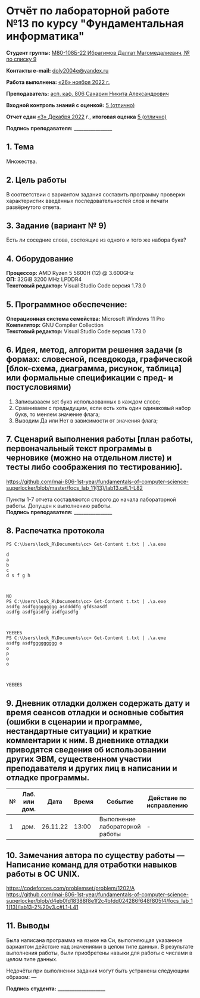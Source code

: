 # Отчёт по лабораторной работе №13 по курсу "Фундаментальная информатика"

<b>Студент группы:</b> <ins>М80-108Б-22 Ибрагимов Далгат Магомедалиевич, № по списку 9</ins> 

<b>Контакты e-mail:</b> <ins>doly2004e@yandex.ru</ins>

<b>Работа выполнена:</b> <ins> «26» <ins>ноября</ins> <ins>2022</ins> г.

<b>Преподаватель:</b> <ins>асп. каф. 806 Сахарин Никита Александрович</ins>

<b>Входной контроль знаний с оценкой:</b> <ins>5 (отлично)</ins>

<b>Отчет сдан</b> <ins>«3» Декабря 2022</ins> г., <b>итоговая оценка</b> <ins>5 (отлично)</ins>

<b>Подпись преподавателя:</b> ________________


## 1. Тема
Множества.
## 2. Цель работы
В соответствии с вариантом задания составить программу проверки характеристик введённых последовательностей слов и печати развёрнутого ответа.
## 3. Задание (вариант № 9)
Есть ли соседние слова, состоящие из одного и того же набора букв?
## 4. Оборудование
<b>Процессор:</b> AMD Ryzen 5 5600H (12) @ 3.600GHz<br/>
<b>ОП:</b> 32GiB 3200 MHz LPDDR4<br/>
<b>Текстовый редактор:</b> Visual Studio Code версия 1.73.0 <br/>

## 5. Программное обеспечение:
<b>Операционная система семейства:</b> Microsoft Windows 11 Pro <br/>
<b>Компилятор:</b> GNU Compiler Collection <br/>
<b>Текстовый редактор:</b> Visual Studio Code версия 1.73.0 <br/>

## 6. Идея, метод, алгоритм решения задачи (в формах: словесной, псевдокода, графической [блок-схема, диаграмма, рисунок, таблица] или формальные спецификации с пред- и постусловиями)
1. Записывааем set букв использованных в каждом слове;
2. Сравниваем с предыдущим, если есть хоть один одинаковый набор букв, то меняем значение флага;
3. Выводим Да или Нет в зависимости от значения флага;

## 7. Сценарий выполнения работы [план работы, первоначальный текст программы в черновике (можно на отдельном листе) и тесты либо соображения по тестированию]. 
https://github.com/mai-806-1st-year/fundamentals-of-computer-science-superlocker/blob/master/focs_lab_11(13)/lab13.c#L1-L82

Пункты 1-7 отчета составляются сторого до начала лабораторной работы.
Допущен к выполнению работы.  
<b>Подпись преподавателя:</b> ________________
## 8. Распечатка протокола 
```
PS C:\Users\lock_R\Documents\cc> Get-Content t.txt | .\a.exe            

d
a
b
c
d s f g h



NO
PS C:\Users\lock_R\Documents\cc> Get-Content t.txt | .\a.exe
asdfg asdfggggggggg asddddfg gfdsaasdf
asdfg asdfgasdfg asdfgasdfg



YEEEES
PS C:\Users\lock_R\Documents\cc> Get-Content t.txt | .\a.exe
asdfg asdfggggggggg o
o
p
o
o



YEEEES

```
## 9. Дневник отладки должен содержать дату и время сеансов отладки и основные события (ошибки в сценарии и программе, нестандартные ситуации) и краткие комментарии к ним. В дневнике отладки приводятся сведения об использовании других ЭВМ, существенном участии преподавателя и других лиц в написании и отладке программы.

| № |  Лаб. или дом. | Дата | Время | Событие | Действие по исправлению | Примечание |
| ------ | ------ | ------ | ------ | ------ | ------ | ------ |
| 1 | дом. | 26.11.22 | 13:00 | Выполнение лабораторной работы | - | - |
## 10. Замечания автора по существу работы — Написание команд для отработки навыков работы в ОС UNIX.

https://codeforces.com/problemset/problem/1202/A
https://github.com/mai-806-1st-year/fundamentals-of-computer-science-superlocker/blob/d4eb0fd18388f8e1f2c4bfdd024286f648f805f4/focs_lab_11(13)/lab13-2%20v3.c#L1-L41
## 11. Выводы

Была написана программа на языке на Си, выполняющая указанное вариантом действие над значениями в целом типе данных. В результате выполнения работы, были приобретены навыки для работы с числами в целом типе данных.

Недочёты при выполнении задания могут быть устранены следующим образом: —

<b>Подпись студента:</b> ____________________

